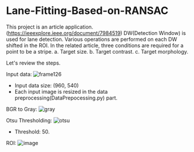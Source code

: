 # Lane-Fitting-Based-on-RANSAC
This project is an article application.(https://ieeexplore.ieee.org/document/7984519)
DW(Detection Window) is used for lane detection. Various operations are performed on each DW shifted in the ROI. In the related article, three conditions are required for a point to be a stripe.
a. Target size.
b. Target contrast.
c. Target morphology.

Let's review the steps.

Input data:
![frame126](https://user-images.githubusercontent.com/79514917/149625512-aa3fc418-ee0f-4198-88bd-8dee1e7dee99.jpg)
- Input data size: (960, 540)
- Each input image is resized in the data preprocessing(DataPrepocessing.py) part.

BGR to Gray:
![gray](https://user-images.githubusercontent.com/79514917/149625823-4913d61a-4117-4a35-8b97-bb4acb7174e8.jpg)

Otsu Thresholding:
![otsu](https://user-images.githubusercontent.com/79514917/149625867-7ea412f0-23f6-4bcb-9db7-59deb834f001.jpg)
- Threshold: 50.

ROI:
![image](https://user-images.githubusercontent.com/79514917/149625916-8bc31531-216c-4f8d-bfc5-517fb29bf809.png)
